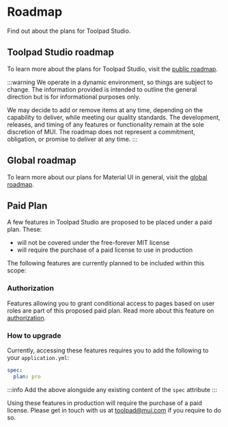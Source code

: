 # Roadmap

<p class="description">Find out about the plans for Toolpad Studio.</p>

## Toolpad Studio roadmap

To learn more about the plans for Toolpad Studio, visit the [public roadmap](https://github.com/orgs/mui/projects/9).

:::warning
We operate in a dynamic environment, so things are subject to change.
The information provided is intended to outline the general direction but is for informational purposes only.

We may decide to add or remove items at any time, depending on the capability to deliver, while meeting our quality standards.
The development, releases, and timing of any features or functionality remain at the sole discretion of MUI.
The roadmap does not represent a commitment, obligation, or promise to deliver at any time.
:::

## Global roadmap

To learn more about our plans for Material UI in general, visit the [global roadmap](/material-ui/discover-more/roadmap/).

## Paid Plan

A few features in Toolpad Studio are proposed to be placed under a paid plan. These:

- will not be covered under the free-forever MIT license
- will require the purchase of a paid license to use in production

The following features are currently planned to be included within this scope:

### Authorization

Features allowing you to grant conditional access to pages based on user roles are part of this proposed paid plan. Read more about this feature on [authorization](/toolpad/studio/concepts/rbac/).

### How to upgrade

Currently, accessing these features requires you to add the following to your `application.yml`:

```yml
spec:
  plan: pro
```

:::info
Add the above alongside any existing content of the `spec` attribute
:::

Using these features in production will require the purchase of a paid license. Please get in touch with us at [toolpad@mui.com](mailto:toolpad@mui.com) if you require to do so.

